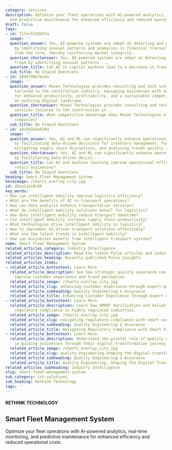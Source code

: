 ```yaml
---
category: services
description: Optimize your fleet operations with AI-powered analytics, real-time monitoring,
  and predictive maintenance for enhanced efficiency and reduced operational costs.
draft: false
faqs:
- id: f1fec5528457a
  image: ''
  question_answer: Yes, AI-powered systems are adept at detecting and preventing fraud
    by identifying unusual patterns and anomalies in financial transactions that deviate
    from the norm, thereby reinforcing market integrity.
  question_shortanswer: Yes, AI-powered systems are adept at detecting and preventing
    fraud by identifying unusual patterns ...
  question_title: Can AI in capital markets lead to a decrease in fraudulent activities?
  sub_title: No Stupid Questions
- id: 28467d0e7ecba
  image: ''
  question_answer: Maven Technologies provides consulting and tech integration services
    tailored to the construction industry, equipping businesses with advanced technology
    for enhanced productivity, profitability, and a sustainable competitive edge in
    an evolving digital landscape.
  question_shortanswer: Maven Technologies provides consulting and tech integration
    services tailored to the construction in...
  question_title: What competitive advantage does Maven Technologies offer construction
    companies?
  sub_title: No Stupid Questions
- id: a833b2b2a620a
  image: ''
  question_answer: Yes, AI and ML can significantly enhance operational efficiencies
    by facilitating data-driven decisions for inventory management, forecasting demand,
    mitigating supply chain disruptions, and analyzing trends quickly and accurately.
  question_shortanswer: Yes, AI and ML can significantly enhance operational efficiencies
    by facilitating data-driven decisi...
  question_title: Can AI and machine learning improve operational efficiencies within
    retail businesses?
  sub_title: No Stupid Questions
heading: Smart Fleet Management System
heroimage: /charts_overlay_city.jpg
id: d5ea11410c69
key_words:
- How can intelligent mobility improve logistics efficiency?
- What are the benefits of AI in transport operations?
- How can data analysis enhance transportation services?
- What do intelligent mobility solutions entail for logistics?
- How does intelligent mobility reduce transport downtime?
- Can intelligent mobility increase supply chain productivity?
- What technologies drive intelligent mobility in logistics?
- How to implement AI-driven transport solutions effectively?
- What are the latest trends in intelligent mobility?
- How can businesses benefit from intelligent transport systems?
name: Smart Fleet Management System
related_articles_category: Industry Intelligence
related_articles_description: Read the latest Pulse articles and industry insights.
related_articles_heading: Recently published Pulse insights
related_articles_items:
- related_article_buttontext: Learn More
  related_article_description: See how strategic quality assurance can significantly
    improve customer experience and brand perception.
  related_article_image: /charts_overlay_city.jpg
  related_article_slug: enhancing-customer-experience-through-expert-qa
  related_article_subheading: Quality Engineering & Assurance
  related_article_title: Enhancing Customer Experience Through Expert QA
- related_article_buttontext: Learn More
  related_article_description: Learn how SMART Verification and Validation streamline
    regulatory compliance in highly regulated industries.
  related_article_image: /charts_overlay_city.jpg
  related_article_slug: navigating-regulatory-compliance-with-smart-vandv
  related_article_subheading: Quality Engineering & Assurance
  related_article_title: Navigating Regulatory Compliance with Smart VandV
- related_article_buttontext: Learn More
  related_article_description: Understand the pivotal role of quality engineering
    in guiding businesses through their digital transformation journey.
  related_article_image: /charts_overlay_city.jpg
  related_article_slug: quality-engineering-shaping-the-digital-transformation
  related_article_subheading: Quality Engineering & Assurance
  related_article_title: Quality Engineering, Shaping the Digital Transformation
related_articles_subheading: Industry Intelligence
slug: smart-fleet-management-system
sub_category: iot-solutions
sub_heading: Rethink Technology
tags: ''
---
```


#### RETHINK TECHNOLOGY
## Smart Fleet Management System
Optimize your fleet operations with AI-powered analytics, real-time monitoring, and predictive maintenance for enhanced efficiency and reduced operational costs.